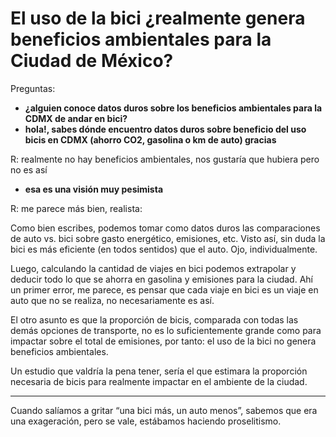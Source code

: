 # El uso de la bici ¿realmente genera beneficios ambientales para la Ciudad de México?

Preguntas:

* __¿alguien conoce datos duros sobre los beneficios ambientales para la CDMX de andar en bici?__
* __hola!, sabes dónde encuentro datos duros sobre beneficio del uso bicis en CDMX (ahorro CO2, gasolina o km de auto) gracias__

R: realmente no hay beneficios ambientales, nos gustaría que hubiera pero no es así

* __esa es una visión muy pesimista__

R: me parece más bien, realista:

Como bien escribes, podemos tomar como datos duros las comparaciones de auto vs. bici sobre gasto energético, emisiones, etc. Visto así, sin duda la bici es más eficiente (en todos sentidos) que el auto. Ojo, individualmente.

Luego, calculando la cantidad de viajes en bici podemos extrapolar y deducir todo lo que se ahorra en gasolina y emisiones para la ciudad. Ahí un primer error, me parece, es pensar que cada viaje en bici es un viaje en auto que no se realiza, no necesariamente es así.

El otro asunto es que la proporción de bicis, comparada con todas las demás opciones de transporte, no es lo suficientemente grande como para impactar sobre el total de emisiones, por tanto: el uso de la bici no genera beneficios ambientales.

Un estudio que valdría la pena tener, sería el que estimara la proporción necesaria de bicis para realmente impactar en el ambiente de la ciudad.

* * *

Cuando salíamos a gritar “una bici más, un auto menos”, sabemos que era una exageración, pero se vale, estábamos haciendo proselitismo.
